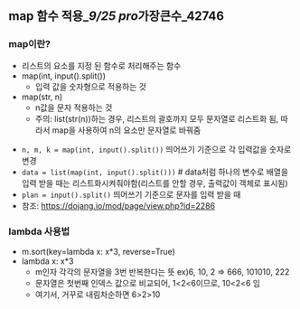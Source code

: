 ## map 함수 적용\_*9/25 pro*가장큰수\_42746

### map이란?

- 리스트의 요소를 지정 된 함수로 처리해주는 함수
- map(int, input().split())
  - 입력 값을 숫자형으로 적용하는 것
- map(str, n)
  - n값을 문자 적용하는 것
  - 주의: list(str(n))하는 경우, 리스트의 괄호까지 모두 문자열로 리스트화 됨, 따라서 map을 사용하여 n의 요소만 문자열로 바꿔줌
* `n, m, k = map(int, input().split())` 띄어쓰기 기준으로 각 입력값을 숫자로 변경
* `data = list(map(int, input().split()))` # data처럼 하나의 변수로 배열을 입력 받을 때는 리스트화시켜줘야함(리스트를 안할 경우, 출력값이 객체로 표시됨)
* `plan = input().split()` 띄어쓰기 기준으로 문자를 입력 받을 때
* 참조: https://dojang.io/mod/page/view.php?id=2286

### lambda 사용법

- m.sort(key=lambda x: x\*3, reverse=True)
- lambda x: x\*3
  - m인자 각각의 문자열을 3번 반복한다는
    뜻 ex)6, 10, 2 => 666, 101010, 222
  - 문자열은 첫번째 인덱스 값으로 비교되어, 1<2<6이므로, 10<2<6 임
  - 여기서, 거꾸로 내림차순하면 6>2>10
